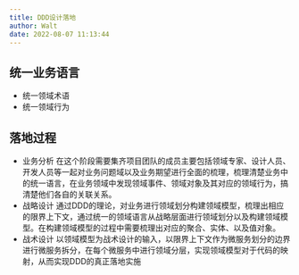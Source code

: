 ```yaml
---
title: DDD设计落地
author: Walt
date: 2022-08-07 11:13:44
---
```

## 统一业务语言

* 统一领域术语
* 统一领域行为

## 落地过程

* 业务分析
  在这个阶段需要集齐项目团队的成员主要包括领域专家、设计人员、开发人员等一起对业务问题域以及业务期望进行全面的梳理，梳理清楚业务中的统一语言，在业务领域中发现领域事件、领域对象及其对应的领域行为，搞清楚他们各自的关联关系。
* 战略设计
  通过DDD的理论，对业务进行领域划分构建领域模型，梳理出相应的限界上下文，通过统一的领域语言从战略层面进行领域划分以及构建领域模型。在构建领域模型的过程中需要梳理出对应的聚合、实体、以及值对象。
* 战术设计
  以领域模型为战术设计的输入，以限界上下文作为微服务划分的边界进行微服务拆分，在每个微服务中进行领域分层，实现领域模型对于代码的映射，从而实现DDD的真正落地实施
